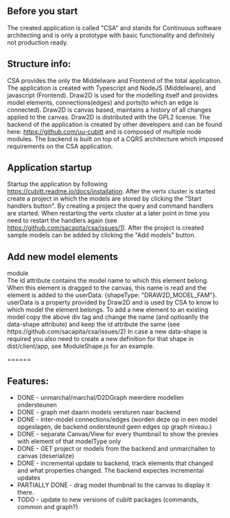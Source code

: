 ## Before you start
The created application is called "CSA" and stands for Continuous software architecting and is only a prototype with basic functionality and definitely not production ready.

## Structure info:
CSA provides the only the Middelware and Frontend of the total application. The application is created with Typescript and NodeJS (Middelware), and javascript (Frontend). Draw2D is used for the modelling itself and provides model elements, connections(edges) and ports(to which an edge is connected). Draw2D is canvas based, maintains a history of all changes applied to the canvas. Draw2D is distributed with the GPL2 license. 
The backend of the application is created by other developers and can be found here: https://github.com/uu-cubitt and is composed of multiple node modules. The backend is built on top of a CQRS architecture which imposed requirements on the CSA application.

## Application startup
  Startup the application by following https://cubitt.readme.io/docs/installation.  After the vertx cluster is started create a project in which the models are stored by clicking the "Start handlers button". By creating a project the query and command handlers are started. When restarting the vertx cluster at a later point in time you need to restart the handlers again (see https://github.com/sacapita/csa/issues/1). After the project is created sample models can be added by clicking the "Add models" button.

## Add new model elements
  <div data-shape="csa.ModuleShape" class="palette_node_element draw2d_droppable FAM_module" id="DRAW2D_MODEL_FAM">module</div>
  The id attribute contains the model name to which this element belong.
  When this element is dragged to the canvas, this name is read and the element is added to the userData: {shapeType: "DRAW2D_MODEL_FAM"}.
  userData is a property provided by Draw2D and is used by CSA to know to which model the element belongs.
  To add a new element to an existing model copy the above div tag and change the name (and optioanlly the data-shape attribute) and keep the id attribute the same (see https://github.com/sacapita/csa/issues/2)
  In case a new data-shape is required you also need to create a new definition for that shape in dist/client/app, see ModuleShape.js for an example.

======

## Features:
- DONE - unmarchal/marchal/D2DGraph meerdere modellen ondersteunen 
- DONE - graph met daarin models versturen naar backend
- DONE - inter-model connections/edges (worden deze op in een model opgeslagen, de backend ondersteund geen edges op graph niveau.)
- DONE - separate Canvas/View for every thumbnail to show the previes with element of that modelType only
- DONE - GET project or models from the backend and unmarchallen to canvas (deserialize)
- DONE - incremental update to backend, track elements that changed and what properties changed. The backend expectes incremental updates
- PARTIALLY DONE - drag model thumbnail to the canvas to display it there.
- TODO - update to new versions of cubitt packages (commands, common and graph?)
